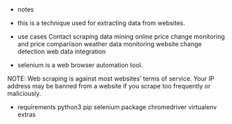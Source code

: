- notes
- this is a technique used for extracting data from websites.
- use cases
   Contact scraping
   data mining
   online price change monitoring and price compariison
   weather data monitoring
   website change detection
   web data integration

- selenium is a web browser automation tool.

NOTE: Web scraping is against most websites’ terms of service. Your IP address may be banned from a website if you scrape too frequently or maliciously.

- requirements 
python3
pip
selenium package
chromedriver
virtualenv
extras
